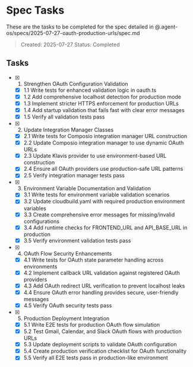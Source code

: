 # Spec Tasks

These are the tasks to be completed for the spec detailed in @.agent-os/specs/2025-07-27-oauth-production-urls/spec.md

> Created: 2025-07-27
> Status: Completed

## Tasks

- [x] 1. Strengthen OAuth Configuration Validation
  - [x] 1.1 Write tests for enhanced validation logic in oauth.ts
  - [x] 1.2 Add comprehensive localhost detection for production mode
  - [x] 1.3 Implement stricter HTTPS enforcement for production URLs
  - [x] 1.4 Add startup validation that fails fast with clear error messages
  - [x] 1.5 Verify all validation tests pass

- [x] 2. Update Integration Manager Classes
  - [x] 2.1 Write tests for Composio integration manager URL construction
  - [x] 2.2 Update Composio integration manager to use dynamic OAuth URLs
  - [x] 2.3 Update Klavis provider to use environment-based URL construction
  - [x] 2.4 Ensure all OAuth providers use production-safe URL patterns
  - [x] 2.5 Verify integration manager tests pass

- [x] 3. Environment Variable Documentation and Validation
  - [x] 3.1 Write tests for environment variable validation scenarios
  - [x] 3.2 Update cloudbuild.yaml with required production environment variables
  - [x] 3.3 Create comprehensive error messages for missing/invalid configurations
  - [x] 3.4 Add runtime checks for FRONTEND_URL and API_BASE_URL in production
  - [x] 3.5 Verify environment validation tests pass

- [x] 4. OAuth Flow Security Enhancements
  - [x] 4.1 Write tests for OAuth state parameter handling across environments
  - [x] 4.2 Implement callback URL validation against registered OAuth providers
  - [x] 4.3 Add OAuth redirect URL verification to prevent localhost leaks
  - [x] 4.4 Ensure OAuth error handling provides secure, user-friendly messages
  - [x] 4.5 Verify OAuth security tests pass

- [x] 5. Production Deployment Integration
  - [x] 5.1 Write E2E tests for production OAuth flow simulation
  - [x] 5.2 Test Gmail, Calendar, and Slack OAuth flows with production URLs
  - [x] 5.3 Update deployment scripts to validate OAuth configuration
  - [x] 5.4 Create production verification checklist for OAuth functionality
  - [x] 5.5 Verify all E2E tests pass in production-like environment